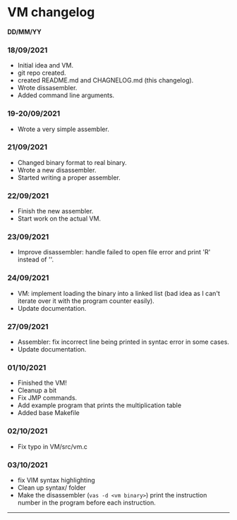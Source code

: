 # VM changelog
**DD/MM/YY**

### 18/09/2021
- Initial idea and VM.
- git repo created.
- created README.md and CHAGNELOG.md (this changelog).
- Wrote dissasembler.
- Added command line arguments.

### 19-20/09/2021
- Wrote a very simple assembler.

### 21/09/2021
- Changed binary format to real binary.
- Wrote a new disassembler.
- Started writing a proper assembler.

### 22/09/2021
- Finish the new assembler.
- Start work on the actual VM.

### 23/09/2021
- Improve disassembler: handle failed to open file error and print 'R<reg>' instead of '<reg>'.

### 24/09/2021
- VM: implement loading the binary into a linked list (bad idea as I can't iterate over it with the program counter easily).
- Update documentation.

### 27/09/2021
- Assembler: fix incorrect line being printed in syntac error in some cases.
- Update documentation.

### 01/10/2021
- Finished the VM!
- Cleanup a bit
- Fix JMP commands.
- Add example program that prints the multiplication table
- Added base Makefile

### 02/10/2021
- Fix typo in VM/src/vm.c

### 03/10/2021
- fix VIM syntax highlighting
- Clean up syntax/ folder
- Make the disassembler (`vas -d <vm binary>`) print the instruction number in the program before each instruction.

<hr>
